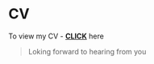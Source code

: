 # CV

To view my CV - [**CLICK**](https://vitalii-8d.github.io/CV/) here

> Loking forward to hearing from you

